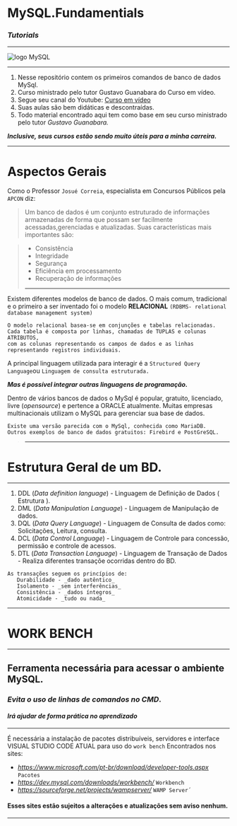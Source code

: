 # MySQL.Fundamentials
### _Tutorials_
***
 
![logo MySQL](https://github.com/userdanixdev/MySQL.Fundamentials/assets/132594952/326213a4-2f2f-4cb9-b109-6ab37670cb7c)
 ***

1. Nesse repositório contem os primeiros comandos de banco de dados MySql.
1. Curso ministrado pelo tutor Gustavo Guanabara do Curso em vídeo.
1. Segue seu canal do Youtube: [Curso em vídeo](https://www.youtube.com/watch?v=Ofktsne-utM)
1. Suas aulas são bem didáticas e descontraídas. 
1. Todo material encontrado aqui tem como base em seu curso ministrado pelo tutor _Gustavo Guanabara._

_**Inclusive, seus cursos estão sendo muito úteis para a minha carreira.**_
***

# Aspectos Gerais 

Como o Professor `Josué Correia`, especialista em Concursos Públicos pela `APCON` diz:

> Um banco de dados é um conjunto estruturado de informações armazenadas de forma que possam ser facilmente acessadas,gerenciadas e  atualizadas. Suas características mais importantes são:

> * Consistência
> * Integridade
> * Segurança
> * Eficiência em processamento
> * Recuperação de informações 
> ***

Existem diferentes modelos de banco de dados. O mais comum, tradicional e o primeiro a ser inventado foi o modelo **RELACIONAL** `(RDBMS- relational database management system)`

```
O modelo relacional basea-se em conjunções e tabelas relacionadas. 
Cada tabela é composta por linhas, chamadas de TUPLAS e colunas ATRIBUTOS, 
com as colunas representando os campos de dados e as linhas representando registros individuais.
```

A principal linguagem utilizada para interagir é a `Structured Query Language`ou `Linguagem de consulta estruturada.`

**_Mas é possível integrar outras linguagens de programação._**

Dentro de vários bancos de dados o MySql é popular, gratuito, licenciado, livre (_opensource_) e pertence a ORACLE atualmente.
Muitas empresas multinacionais utilizam o MySQL para gerenciar sua base de dados.

```
Existe uma versão parecida com o MySql, conhecida como MariaDB.
Outros exemplos de banco de dados gratuitos: Firebird e PostGreSQL.
```
> ***
# Estrutura Geral de um BD.
***

1. DDL (_Data definition language_) - Linguagem de Definição de Dados ( Estrutura ).
1. DML (_Data Manipulation Language_) - Linguagem de Manipulação de dados.
1. DQL (_Data Query Language_) - Linguagem de Consulta de dados como: Solicitações, Leitura, consulta. 
1. DCL (_Data Control Language_) - Linguagem de Controle para concessão, permissão e controle de acessos.
1. DTL (_Data Transaction Language_) - Linguagem de Transação de Dados - Realiza diferentes transaçõe ocorridas dentro do BD.

```
As transações seguem os princípios de:
   Durabilidade - _dado autêntico_  
   Isolamento - _sem interferências_
   Consistência - _dados íntegros_ 
   Atomicidade - _tudo ou nada_ 
  ```
  ***
  # WORK BENCH 
  ***
  ## Ferramenta necessária para acessar o ambiente MySQL.
  ### _Evita o uso de linhas de comandos no CMD_.
  #### **_Irá ajudar de forma prática no aprendizado_**
  ***
  É necessária a instalação de pacotes distribuíveis, servidores e interface VISUAL STUDIO CODE ATUAL para uso do `work bench`
  Encontrados nos sites:
  * _https://www.microsoft.com/pt-br/download/developer-tools.aspx_ `Pacotes`
  * _https://dev.mysql.com/downloads/workbench/_ `Workbench`
  * _https://sourceforge.net/projects/wampserver/_  `WAMP Server´`
  
   #### Esses sites estão sujeitos a alterações e atualizações sem aviso nenhum.
   ***
   
